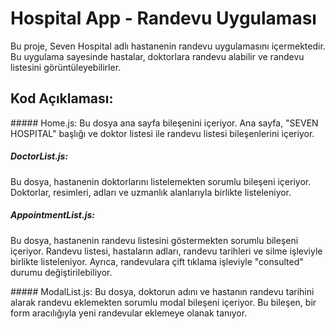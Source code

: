 # Hospital App - Randevu Uygulaması

Bu proje, Seven Hospital adlı hastanenin randevu uygulamasını içermektedir. Bu uygulama sayesinde hastalar, doktorlara randevu alabilir ve randevu listesini görüntüleyebilirler.

## Kod Açıklaması:

##### Home.js: 
Bu dosya ana sayfa bileşenini içeriyor. Ana sayfa, "SEVEN HOSPITAL" başlığı ve doktor listesi ile randevu listesi bileşenlerini içeriyor.

##### DoctorList.js: 
Bu dosya, hastanenin doktorlarını listelemekten sorumlu bileşeni içeriyor. Doktorlar, resimleri, adları ve uzmanlık alanlarıyla birlikte listeleniyor.

##### AppointmentList.js: 
Bu dosya, hastanenin randevu listesini göstermekten sorumlu bileşeni içeriyor. Randevu listesi, hastaların adları, randevu tarihleri ve silme işleviyle birlikte listeleniyor. Ayrıca, randevulara çift tıklama işleviyle "consulted" durumu değiştirilebiliyor.

##### ModalList.js: 
Bu dosya, doktorun adını ve hastanın randevu tarihini alarak randevu eklemekten sorumlu modal bileşeni içeriyor. Bu bileşen, bir form aracılığıyla yeni randevular eklemeye olanak tanıyor.